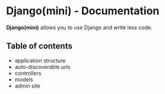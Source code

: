 Django(mini) - Documentation
==========

**Django(mini)** allows you to use Django and write less code.


Table of contents
------

* application structure
* auto-discoverable urls
* controllers
* models
* admin site
